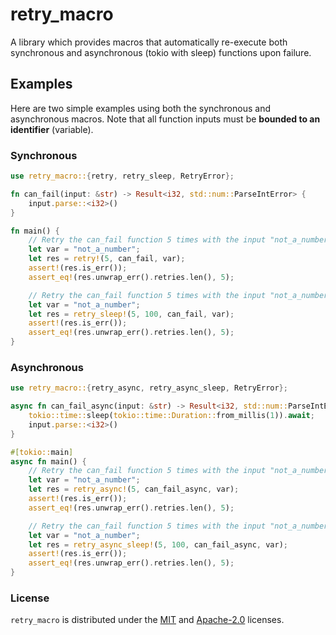 # retry_macro

A library which provides macros that automatically re-execute both synchronous and asynchronous (tokio with sleep) functions upon failure.

## Examples

Here are two simple examples using both the synchronous and asynchronous macros. Note that all function inputs must be **bounded to an identifier** (variable).

### Synchronous

```rust
use retry_macro::{retry, retry_sleep, RetryError};

fn can_fail(input: &str) -> Result<i32, std::num::ParseIntError> {
    input.parse::<i32>()
}

fn main() {
    // Retry the can_fail function 5 times with the input "not_a_number"
    let var = "not_a_number";
    let res = retry!(5, can_fail, var);
    assert!(res.is_err());
    assert_eq!(res.unwrap_err().retries.len(), 5);

    // Retry the can_fail function 5 times with the input "not_a_number", sleep for 100 milliseconds between retries
    let var = "not_a_number";
    let res = retry_sleep!(5, 100, can_fail, var);
    assert!(res.is_err());
    assert_eq!(res.unwrap_err().retries.len(), 5);
}
```

### Asynchronous

```rust
use retry_macro::{retry_async, retry_async_sleep, RetryError};

async fn can_fail_async(input: &str) -> Result<i32, std::num::ParseIntError> {
    tokio::time::sleep(tokio::time::Duration::from_millis(1)).await;
    input.parse::<i32>()
}

#[tokio::main]
async fn main() {
    // Retry the can_fail function 5 times with the input "not_a_number"
    let var = "not_a_number";
    let res = retry_async!(5, can_fail_async, var);
    assert!(res.is_err());
    assert_eq!(res.unwrap_err().retries.len(), 5);

    // Retry the can_fail function 5 times with the input "not_a_number", sleep for 100 milliseconds between retries
    let var = "not_a_number";
    let res = retry_async_sleep!(5, 100, can_fail_async, var);
    assert!(res.is_err());
    assert_eq!(res.unwrap_err().retries.len(), 5);
}
```

### License

`retry_macro` is distributed under the [MIT](https://choosealicense.com/licenses/mit/) and [Apache-2.0](https://choosealicense.com/licenses/apache-2.0/) licenses.
